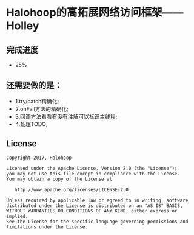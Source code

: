 # Halohoop的高拓展网络访问框架——Holley

## 完成进度
* 25%

## 还需要做的是：

* 1.try/catch精确化;
* 2.onFail方法的精确化;
* 3.回调方法看看有没有注解可以标识主线程;
* 4.处理TODO;

## License

    Copyright 2017, Halohoop

    Licensed under the Apache License, Version 2.0 (the "License");
    you may not use this file except in compliance with the License.
    You may obtain a copy of the License at

       http://www.apache.org/licenses/LICENSE-2.0

    Unless required by applicable law or agreed to in writing, software
    distributed under the License is distributed on an "AS IS" BASIS,
    WITHOUT WARRANTIES OR CONDITIONS OF ANY KIND, either express or implied.
    See the License for the specific language governing permissions and
    limitations under the License.